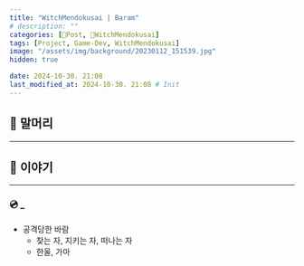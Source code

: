 ```yaml
---
title: "WitchMendokusai | Baram"
# description: ""
categories: [📀Post, 🥥WitchMendokusai]
tags: [Project, Game-Dev, WitchMendokusai]
image: "/assets/img/background/20230112_151539.jpg"
hidden: true

date: 2024-10-30. 21:08
last_modified_at: 2024-10-30. 21:08 # Init
---
```


## 📀 말머리

---

## 📀 이야기

---

### 💿 _

- 공격당한 바람
  - 찾는 자, 지키는 자, 떠나는 자
  - 한울, 가마

